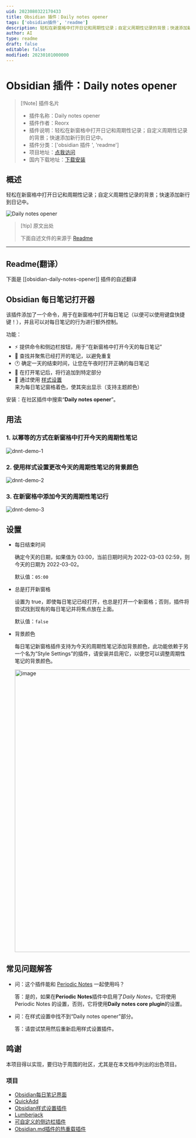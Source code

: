 ```yaml
---
uid: 2023080322170433
title: Obsidian 插件：Daily notes opener
tags: ['obsidian插件', 'readme']
description: 轻松在新窗格中打开日记和周期性记录；自定义周期性记录的背景；快速添加新行到日记中。
author: AI
type: readme
draft: false
editable: false
modified: 20230101000000
---
```


# Obsidian 插件：Daily notes opener

> [!Note] 插件名片
> - 插件名称：Daily notes opener
> - 插件作者：Reorx
> - 插件说明：轻松在新窗格中打开日记和周期性记录；自定义周期性记录的背景；快速添加新行到日记中。
> - 插件分类：['obsidian 插件 ', 'readme']
> - 项目地址：[点我访问](https://github.com/reorx/obsidian-daily-notes-opener)
> - 国内下载地址：[下载安装](https://pkmer.cn/products/plugin/pluginMarket/?obsidian-daily-notes-opener)

## 概述

轻松在新窗格中打开日记和周期性记录；自定义周期性记录的背景；快速添加新行到日记中。

![Daily notes opener](https://cdn.pkmer.cn/covers/obsidian-daily-notes-opener_new.gif!pkmer)

> [!tip] 原文出处
>
>下面自述文件的来源于 [Readme](https://ghproxy.net/https://raw.githubusercontent.com/reorx/obsidian-daily-notes-opener/master/README.md)
>

---

## Readme(翻译）

下面是 [[obsidian-daily-notes-opener]] 插件的自述翻译

## Obsidian 每日笔记打开器

该插件添加了一个命令，用于在新窗格中打开每日笔记（以便可以使用键盘快捷键！），并且可以对每日笔记的行为进行额外控制。

功能：

- ⚡️ 提供命令和侧边栏按钮，用于“在新窗格中打开今天的每日笔记”
- 🔎 查找并聚焦已经打开的笔记，以避免重复
- 🕐 确定一天的结束时间，让您在午夜时打开正确的每日笔记
- 📝 在打开笔记后，将行追加到特定部分
- 🌈 通过使用 [样式设置](https://github.com/mgmeyers/obsidian-style-settings) 来为每日笔记窗格着色，使其突出显示（支持主题颜色）

安装：在社区插件中搜索“**Daily notes opener**”。

## 用法

### 1. 以幂等的方式在新窗格中打开今天的周期性笔记

![dnnt-demo-1](https://user-images.githubusercontent.com/405972/161797452-aae4a358-e0d8-4a50-84f6-47547d0c05a1.gif)

### 2. 使用样式设置更改今天的周期性笔记的背景颜色

![dnnt-demo-2](https://user-images.githubusercontent.com/405972/161797369-b842d6ab-91b0-486a-82a6-6ec00bcdfd9e.gif)

### 3. 在新窗格中添加今天的周期性笔记行

![dnnt-demo-3](https://user-images.githubusercontent.com/405972/161797474-ef56562d-a71e-4559-a209-bea376043bb9.gif)

## 设置

- 每日结束时间

    确定今天的日期，如果值为 03:00，当前日期时间为 2022-03-03 02:59，则今天的日期为 2022-03-02。

    默认值：`05:00`

- 总是打开新窗格

    设置为 true，即使每日笔记已经打开，也总是打开一个新窗格；否则，插件将尝试找到现有的每日笔记并将焦点放在上面。

    默认值：`false`

- 背景颜色

    每日笔记新窗格插件支持为今天的周期性笔记添加背景颜色，此功能依赖于另一个名为“Style Settings”的插件，请安装并启用它，以便您可以调整周期性笔记的背景颜色。

    <img width="773" alt="image" src="https://user-images.githubusercontent.com/405972/161797925-0074ec9d-e696-4014-8745-35823525ac70.png">

## 常见问题解答

- 问：这个插件能和 [Periodic Notes](https://github.com/liamcain/obsidian-periodic-notes) 一起使用吗？

	答：是的，如果在**Periodic Notes**插件中启用了*Daily Notes*，它将使用 Periodic Notes 的设置，否则，它将使用**Daily notes core plugin**的设置。

- 问：在样式设置中找不到“Daily notes opener”部分。

	答：请尝试禁用然后重新启用样式设置插件。

## 鸣谢

本项目得以实现，要归功于周围的社区，尤其是在本文档中列出的出色项目。

### 项目

- [Obsidian每日笔记界面](https://github.com/liamcain/obsidian-daily-notes-interface)
- [QuickAdd](https://github.com/chhoumann/quickadd)
- [Obsidian样式设置插件](https://github.com/mgmeyers/obsidian-style-settings)
- [Lumberjack](https://github.com/ryanjamurphy/lumberjack-obsidian)
- [可自定义的侧边栏插件](https://github.com/phibr0/obsidian-customizable-sidebar)
- [Obsidian.md插件的热重载插件](https://github.com/pjeby/hot-reload)



